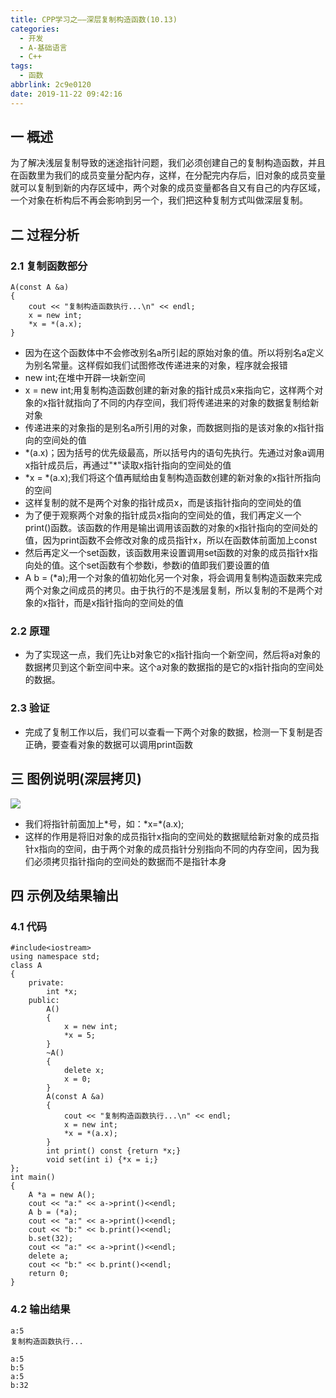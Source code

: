 ```yaml
---
title: CPP学习之——深层复制构造函数(10.13)
categories:
  - 开发
  - A-基础语言
  - C++
tags:
  - 函数
abbrlink: 2c9e0120
date: 2019-11-22 09:42:16
---
```

## 一 概述

为了解决浅层复制导致的迷途指针问题，我们必须创建自己的复制构造函数，并且在函数里为我们的成员变量分配内存，这样，在分配完内存后，旧对象的成员变量就可以复制到新的内存区域中，两个对象的成员变量都各自又有自己的内存区域，一个对象在析构后不再会影响到另一个，我们把这种复制方式叫做深层复制。  

<!--more-->

## 二 过程分析

### 2.1 复制函数部分

```
A(const A &a) 
{
	cout << "复制构造函数执行...\n" << endl;
	x = new int;
	*x = *(a.x);
}
```

* 因为在这个函数体中不会修改别名a所引起的原始对象的值。所以将别名a定义为别名常量。这样假如我们试图修改传递进来的对象，程序就会报错
* new int;在堆中开辟一块新空间
* x = new int;用复制构造函数创建的新对象的指针成员x来指向它，这样两个对象的x指针就指向了不同的内存空间，我们将传递进来的对象的数据复制给新对象
* 传递进来的对象指的是别名a所引用的对象，而数据则指的是该对象的x指针指向的空间处的值
* *(a.x)；因为括号的优先级最高，所以括号内的语句先执行。先通过对象a调用x指针成员后，再通过"\*"读取x指针指向的空间处的值
* *x = *(a.x);我们将这个值再赋给由复制构造函数创建的新对象的x指针所指向的空间
* 这样复制的就不是两个对象的指针成员x，而是该指针指向的空间处的值
* 为了便于观察两个对象的指针成员x指向的空间处的值，我们再定义一个print()函数。该函数的作用是输出调用该函数的对象的x指针指向的空间处的值，因为print函数不会修改对象的成员指针x，所以在函数体前面加上const
* 然后再定义一个set函数，该函数用来设置调用set函数的对象的成员指针x指向处的值。这个set函数有个参数i，参数i的值即我们要设置的值
* A b = (*a);用一个对象的值初始化另一个对象，将会调用复制构造函数来完成两个对象之间成员的拷贝。由于执行的不是浅层复制，所以复制的不是两个对象的x指针，而是x指针指向的空间处的值

### 2.2 原理

* 为了实现这一点，我们先让b对象它的x指针指向一个新空间，然后将a对象的数据拷贝到这个新空间中来。这个a对象的数据指的是它的x指针指向的空间处的数据。

###  2.3  验证

* 完成了复制工作以后，我们可以查看一下两个对象的数据，检测一下复制是否正确，要查看对象的数据可以调用print函数

## 三 图例说明(深层拷贝)

![][1]

* 我们将指针前面加上*号，如：\*x=\*(a.x);
* 这样的作用是将旧对象的成员指针x指向的空间处的数据赋给新对象的成员指针x指向的空间，由于两个对象的成员指针分别指向不同的内存空间，因为我们必须拷贝指针指向的空间处的数据而不是指针本身

## 四 示例及结果输出

### 4.1 代码

```
#include<iostream>
using namespace std;
class A 
{
	private:
		int *x;
	public:
		A() 
		{
			x = new int;
			*x = 5;
		}
		~A() 
		{
			delete x;
			x = 0;
		}
		A(const A &a) 
		{
			cout << "复制构造函数执行...\n" << endl;
			x = new int;
			*x = *(a.x);
		}
		int print() const {return *x;}
		void set(int i) {*x = i;}
};
int main() 
{
	A *a = new A();
	cout << "a:" << a->print()<<endl;
	A b = (*a);
	cout << "a:" << a->print()<<endl;
	cout << "b:" << b.print()<<endl;
	b.set(32);
	cout << "a:" << a->print()<<endl;
	delete a;
	cout << "b:" << b.print()<<endl;
	return 0;
}
```

### 4.2 输出结果

```
a:5
复制构造函数执行...

a:5
b:5
a:5
b:32
```



[1]:https://cdn.jsdelivr.net/gh/PGzxc/CDN@master/blog-image/cpp-deep-copy-image.png